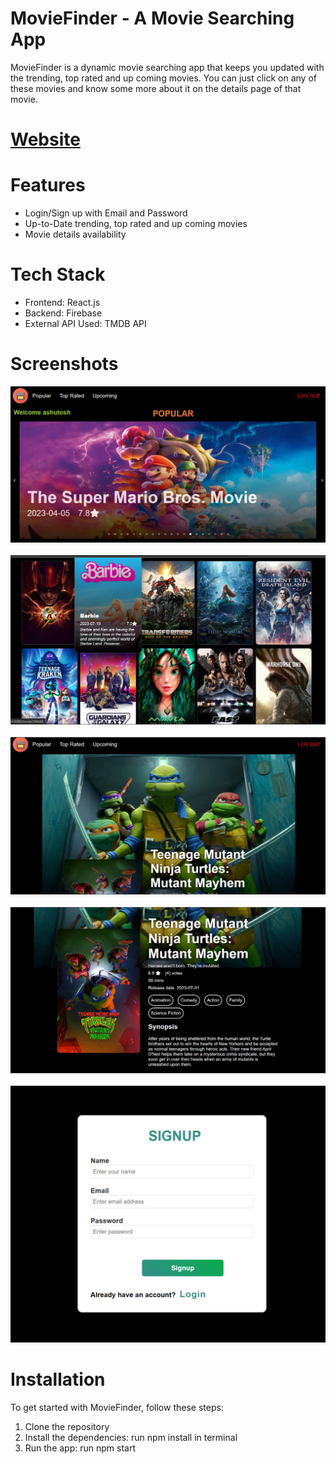 # MovieFinder - A Movie Searching App

MovieFinder is a dynamic movie searching app that keeps you updated with the trending, top rated and up coming movies. You can just click on any of these movies and know some more about it on the details page of that movie.

# [Website](https://findmovieweb.netlify.app/)


# Features

+ Login/Sign up with Email and Password
+ Up-to-Date trending, top rated and up coming movies
+ Movie details availability

# Tech Stack

+ Frontend: React.js
+ Backend: Firebase
+ External API Used: TMDB API

# Screenshots

![Image1](https://github.com/Ashutosh5548/movie_app/blob/main/screenshots/movie0.jpg)&nbsp;&nbsp;&nbsp;&nbsp;&nbsp;&nbsp;![Image2](https://github.com/Ashutosh5548/movie_app/blob/main/screenshots/movie1.jpg)&nbsp;&nbsp;&nbsp;&nbsp;&nbsp;&nbsp;![Image3](https://github.com/Ashutosh5548/movie_app/blob/main/screenshots/movie2.jpg)&nbsp;&nbsp;&nbsp;&nbsp;&nbsp;&nbsp;![Image3](https://github.com/Ashutosh5548/movie_app/blob/main/screenshots/movie3.jpg)&nbsp;&nbsp;&nbsp;&nbsp;&nbsp;&nbsp;![Image3](https://github.com/Ashutosh5548/movie_app/blob/main/screenshots/login.jpg)

# Installation

To get started with MovieFinder, follow these steps:
1. Clone the repository
2. Install the dependencies: run npm install in terminal
4. Run the app: run npm start
